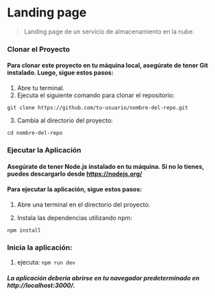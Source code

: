 # Landing page
> Landing page de un servicio de almacenamiento en la nube.

### Clonar el Proyecto
#### Para clonar este proyecto en tu máquina local, asegúrate de tener Git instalado. Luego, sigue estos pasos:

1. Abre tu terminal.
2. Ejecuta el siguiente comando para clonar el repositorio:
 
  `git clone https://github.com/tu-usuario/nombre-del-repo.git`
   
3. Cambia al directorio del proyecto:

`cd nombre-del-repo`

### Ejecutar la Aplicación
#### Asegúrate de tener Node.js instalado en tu máquina. Si no lo tienes, puedes descargarlo desde https://nodejs.org/

#### Para ejecutar la aplicación, sigue estos pasos:

1. Abre una terminal en el directorio del proyecto.

2. Instala las dependencias utilizando npm:

`npm install`

### Inicia la aplicación:

1. ejecuta: `npm run dev`

##### La aplicación debería abrirse en tu navegador predeterminado en http://localhost:3000/.

